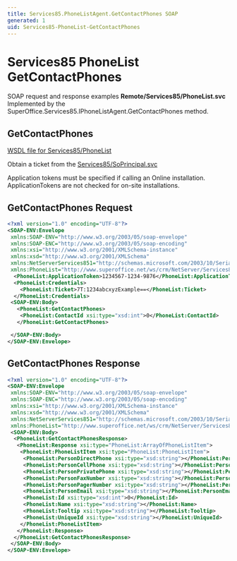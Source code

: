 ```yaml
---
title: Services85.PhoneListAgent.GetContactPhones SOAP
generated: 1
uid: Services85-PhoneList-GetContactPhones
---
```


# Services85 PhoneList GetContactPhones

SOAP request and response examples **Remote/Services85/PhoneList.svc**
Implemented by the <see cref="M:SuperOffice.Services85.IPhoneListAgent.GetContactPhones">SuperOffice.Services85.IPhoneListAgent.GetContactPhones</see> method.

## GetContactPhones

[WSDL file for Services85/PhoneList](../Services85-PhoneList.md)

Obtain a ticket from the [Services85/SoPrincipal.svc](../SoPrincipal/index.md)

Application tokens must be specified if calling an Online installation. ApplicationTokens are not checked for on-site installations.

## GetContactPhones Request

```xml
<?xml version="1.0" encoding="UTF-8"?>
<SOAP-ENV:Envelope
 xmlns:SOAP-ENV="http://www.w3.org/2003/05/soap-envelope"
 xmlns:SOAP-ENC="http://www.w3.org/2003/05/soap-encoding"
 xmlns:xsi="http://www.w3.org/2001/XMLSchema-instance"
 xmlns:xsd="http://www.w3.org/2001/XMLSchema"
 xmlns:NetServerServices851="http://schemas.microsoft.com/2003/10/Serialization/"
 xmlns:PhoneList="http://www.superoffice.net/ws/crm/NetServer/Services85">
  <PhoneList:ApplicationToken>1234567-1234-9876</PhoneList:ApplicationToken>
  <PhoneList:Credentials>
    <PhoneList:Ticket>7T:1234abcxyzExample==</PhoneList:Ticket>
  </PhoneList:Credentials>
 <SOAP-ENV:Body>
   <PhoneList:GetContactPhones>
    <PhoneList:ContactId xsi:type="xsd:int">0</PhoneList:ContactId>
   </PhoneList:GetContactPhones>

 </SOAP-ENV:Body>
</SOAP-ENV:Envelope>

```

## GetContactPhones Response

```xml
<?xml version="1.0" encoding="UTF-8"?>
<SOAP-ENV:Envelope
 xmlns:SOAP-ENV="http://www.w3.org/2003/05/soap-envelope"
 xmlns:SOAP-ENC="http://www.w3.org/2003/05/soap-encoding"
 xmlns:xsi="http://www.w3.org/2001/XMLSchema-instance"
 xmlns:xsd="http://www.w3.org/2001/XMLSchema"
 xmlns:NetServerServices851="http://schemas.microsoft.com/2003/10/Serialization/"
 xmlns:PhoneList="http://www.superoffice.net/ws/crm/NetServer/Services85">
 <SOAP-ENV:Body>
  <PhoneList:GetContactPhonesResponse>
   <PhoneList:Response xsi:type="PhoneList:ArrayOfPhoneListItem">
    <PhoneList:PhoneListItem xsi:type="PhoneList:PhoneListItem">
     <PhoneList:PersonDirectPhone xsi:type="xsd:string"></PhoneList:PersonDirectPhone>
     <PhoneList:PersonCellPhone xsi:type="xsd:string"></PhoneList:PersonCellPhone>
     <PhoneList:PersonPrivatePhone xsi:type="xsd:string"></PhoneList:PersonPrivatePhone>
     <PhoneList:PersonFaxNumber xsi:type="xsd:string"></PhoneList:PersonFaxNumber>
     <PhoneList:PersonPagerNumber xsi:type="xsd:string"></PhoneList:PersonPagerNumber>
     <PhoneList:PersonEmail xsi:type="xsd:string"></PhoneList:PersonEmail>
     <PhoneList:Id xsi:type="xsd:int">0</PhoneList:Id>
     <PhoneList:Name xsi:type="xsd:string"></PhoneList:Name>
     <PhoneList:Tooltip xsi:type="xsd:string"></PhoneList:Tooltip>
     <PhoneList:UniqueId xsi:type="xsd:string"></PhoneList:UniqueId>
    </PhoneList:PhoneListItem>
   </PhoneList:Response>
  </PhoneList:GetContactPhonesResponse>
 </SOAP-ENV:Body>
</SOAP-ENV:Envelope>

```
